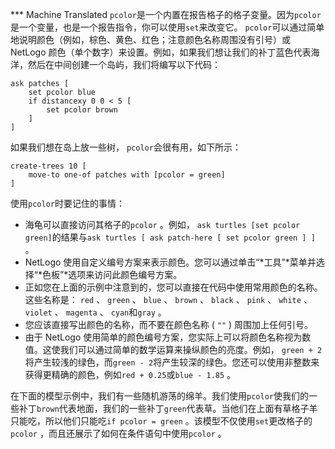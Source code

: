 ﻿*** Machine Translated
`pcolor`是一个内置在报告格子的格子变量。因为`pcolor`是一个变量，也是一个报告指令，你可以使用`set`来改变它。 `pcolor`可以通过简单地说明颜色（例如，棕色、黄色、红色；注意颜色名称周围没有引号）或 NetLogo 颜色（单个数字）来设置。例如，如果我们想让我们的补丁蓝色代表海洋，然后在中间创建一个岛屿，我们将编写以下代码：



```
ask patches [
	set pcolor blue
	if distancexy 0 0 < 5 [
		set pcolor brown
	]
]
```


如果我们想在岛上放一些树， `pcolor`会很有用，如下所示：



```
create-trees 10 [
	move-to one-of patches with [pcolor = green]
]
```


使用`pcolor`时要记住的事情：

- 海龟可以直接访问其格子的`pcolor` 。例如， `ask turtles [set pcolor green]`的结果与`ask turtles [ ask patch-here [ set pcolor green ] ]` 。
- NetLogo 使用自定义编号方案来表示颜色。您可以通过单击“*工具”*菜单并选择“*色板”*选项来访问此颜色编号方案。
- 正如您在上面的示例中注意到的，您可以直接在代码中使用常用颜色的名称。这些名称是： `red` 、 `green` 、 `blue` 、 `brown` 、 `black` 、 `pink` 、 `white` 、 `violet` 、 `magenta` 、 `cyan`和`gray` 。
- 您应该直接写出颜色的名称，而不要在颜色名称 ( `""` ) 周围加上任何引号。
- 由于 NetLogo 使用简单的颜色编号方案，您实际上可以将颜色名称视为数值。这使我们可以通过简单的数学运算来操纵颜色的亮度。例如， `green + 2`将产生较浅的绿色，而`green - 2`将产生较深的绿色。您还可以使用非整数来获得更精确的颜色，例如`red + 0.25`或`blue - 1.85` 。


在下面的模型示例中，我们有一些随机游荡的绵羊。我们使用`pcolor`使我们的一些补丁`brown`代表地面，我们的一些补丁`green`代表草。当他们在上面有草格子羊只能吃，所以他们只能吃`if pcolor = green` 。该模型不仅使用`set`更改格子的`pcolor` ，而且还展示了如何在条件语句中使用`pcolor` 。